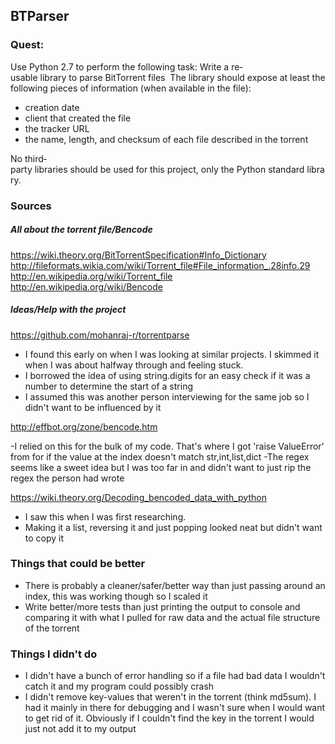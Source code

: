 ## BTParser


### Quest:
Use Python 2.7 to perform the following task:
Write a re­usable library to parse BitTorrent files  The library should expose at least the following pieces of information (when available in the file):

* creation date
* client that created the file
* the tracker URL
* the name, length, and checksum of each file described in the torrent

No third­party libraries should be used for this project, only the Python standard library.


### Sources

##### All about the torrent file/Bencode
https://wiki.theory.org/BitTorrentSpecification#Info_Dictionary
http://fileformats.wikia.com/wiki/Torrent_file#File_information_.28info.29
http://en.wikipedia.org/wiki/Torrent_file
http://en.wikipedia.org/wiki/Bencode

##### Ideas/Help with the project
https://github.com/mohanraj-r/torrentparse
- I found this early on when I was looking at similar projects. I skimmed it when I was about halfway through and feeling stuck.
- I borrowed the idea of using string.digits for an easy check if it was a number to determine the start of a string
- I assumed this was another person interviewing for the same job so I didn't want to be influenced by it

http://effbot.org/zone/bencode.htm

-I relied on this for the bulk of my code. That's where I got 'raise ValueError' from for if the value at the index doesn't
match str,int,list,dict
-The regex seems like a sweet idea but I was too far in and didn't want to just rip the regex the person had wrote

https://wiki.theory.org/Decoding_bencoded_data_with_python

- I saw this when I was first researching.
- Making it a list, reversing it and just popping looked neat but didn't want to copy it


### Things that could be better
- There is probably a cleaner/safer/better way than just passing around an index, this was working though so I scaled it
- Write better/more tests than just printing the output to console and comparing it with what I pulled for raw data and
the actual file structure of the torrent


### Things I didn't do
- I didn't have a bunch of error handling so if a file had bad data I wouldn't catch it and my program could possibly crash
- I didn't remove key-values that weren't in the torrent (think md5sum). I had it mainly in there for debugging and I
wasn't sure when I would want to get rid of it. Obviously if I couldn't find the key in the torrent I would just not add
it to my output
